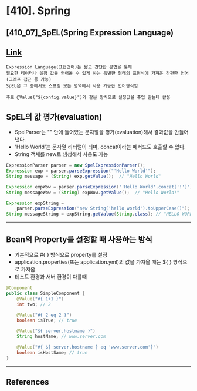 # [410]. Spring
## [410_07]_SpEL(Spring Expression Language)
## [Link](https://docs.spring.io/spring-framework/docs/current/reference/html/core.html#expressions)

    Expression Language(표현언어)는 짧고 간단한 문법을 통해 
    필요한 데이터나 설정 값을 얻어올 수 있게 하는 특별한 형태의 표현식에 가까운 간편한 언어(그래프 접근 등 가능)
    SpEL은 그 중에서도 스프링 모든 영역에서 사용 가능한 언어형식임

    주로 @Value("${config.value}")와 같은 방식으로 설정값을 주입 받는데 활용



## SpEL의 값 평가(evaluation)

- SpelParser는 "" 안에 들어있는 문자열을 평가(evaluation)해서 결과값을 만들어낸다.
- 'Hello World'는 문자열 리터럴이 되며, concat이라는 메서드도 호출할 수 있다.
- String 객체를 new로 생성해서 사용도 가능

```java
ExpressionParser parser = new SpelExpressionParser();
Expression exp = parser.parseExpression("'Hello World'"); 
String message = (String) exp.getValue();  // "Hello World"

Expression expWow = parser.parseExpression("'Hello World'.concat('!')"); 
String messageWow = (String) expWow.getValue();  // "Hello World!"

Expression expString = 
	parser.parseExpression("new String('hello world').toUpperCase()"); 
String messageString = expString.getValue(String.class); // "HELLO WORLD"
```

---

## Bean의 Property를 설정할 때 사용하는 방식

- 기본적으로 #{ <expression string> } 방식으로 property를 설정
- application.properties(또는 application.yml)의 값을 가져올 때는 ${ <property name> } 방식으로 가져옴
- 테스트 환경과 서버 환경이 다를때
```java
@Component
public class SimpleComponent {
	@Value("#{ 1+1 }")
	int two; // 2

	@Value("#{ 2 eq 2 }")
	boolean isTrue; // true

	@Value("${ server.hostname }")
	String hostName; // www.server.com

	@Value("#{ ${ server.hostname } eq 'www.server.com'}")
	boolean isHostSame; // true
}
```

---

## References